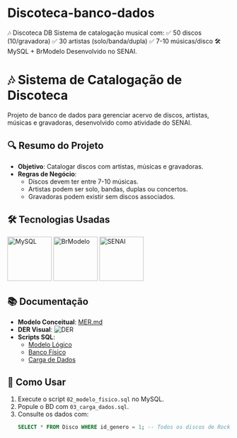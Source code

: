 # Discoteca-banco-dados
🎶 Discoteca DB  Sistema de catalogação musical com:  ✅ 50 discos (10/gravadora)  ✅ 30 artistas (solo/banda/dupla)  ✅ 7-10 músicas/disco  🛠 MySQL + BrModelo  Desenvolvido no SENAI.


# 🎶 Sistema de Catalogação de Discoteca

Projeto de banco de dados para gerenciar acervo de discos, artistas, músicas e gravadoras, desenvolvido como atividade do SENAI.

## 🔍 Resumo do Projeto
- **Objetivo**: Catalogar discos com artistas, músicas e gravadoras.
- **Regras de Negócio**:
  - Discos devem ter entre 7-10 músicas.
  - Artistas podem ser solo, bandas, duplas ou concertos.
  - Gravadoras podem existir sem discos associados.

## 🛠 Tecnologias Usadas
<p align="left">
  <img src="https://pngimg.com/d/mysql_PNG23.png" width="100" title="MySQL">
  <img src="https://franciscochaves.com.br/assets/img/blog/2020/01/logo-tux-brmodelo.png" width="100" title="BrModelo">
  <img src="https://portal.fiero.org.br/storage/noticia/vg3k6ntgebURHbSsvwlaPt9qy8UvSvqfIeOnod2C.png" width="100" title="SENAI">
</p>

## 📚 Documentação
- **Modelo Conceitual**: [MER.md](docs/MER.md)
- **DER Visual**: ![DER](docs/DER.png)
- **Scripts SQL**: 
  - [Modelo Lógico](scripts/01_modelo_logico.sql)
  - [Banco Físico](scripts/02_modelo_fisico.sql)
  - [Carga de Dados](scripts/03_carga_dados.sql)

## 📌 Como Usar
1. Execute o script `02_modelo_fisico.sql` no MySQL.
2. Popule o BD com `03_carga_dados.sql`.
3. Consulte os dados com:
   ```sql
   SELECT * FROM Disco WHERE id_genero = 1; -- Todos os discos de Rock
